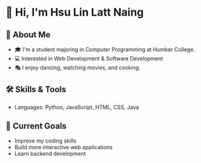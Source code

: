 # 👋 Hi, I'm Hsu Lin Latt Naing

## 🚀 About Me
- 🎓 I'm a student majoring in Computer Programming at Humber College.
- 💻 Interested in Web Development & Software Development
- 🎭 I enjoy dancing, watching movies, and cooking.

## 🛠 Skills & Tools
- Languages: Python, JavaScript, HTML, CSS, Java

## 📌 Current Goals
- Improve my coding skills
- Build more interactive web applications
- Learn backend development
